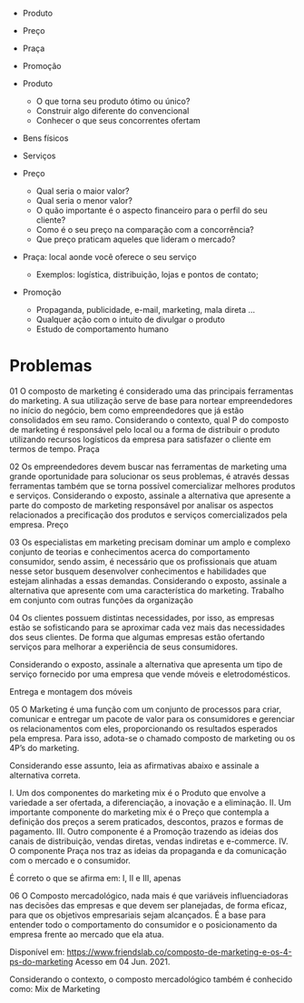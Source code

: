
- Produto
- Preço
- Praça
- Promoção

- Produto
	- O que torna seu produto ótimo ou único?
	- Construir algo diferente do convencional
	- Conhecer o que seus concorrentes ofertam

- Bens físicos
- Serviços

- Preço
	- Qual seria o maior valor?
	- Qual seria o menor valor?
	- O quão importante é o aspecto financeiro para o perfil do seu cliente?
	- Como é o seu preço na comparação com a concorrência?
	- Que preço praticam aqueles que lideram o mercado?

- Praça: local aonde você oferece o seu serviço
	- Exemplos: logística, distribuição, lojas e pontos de contato;

- Promoção
	- Propaganda, publicidade, e-mail, marketing, mala direta ...
	- Qualquer ação com o intuito de divulgar o produto
	- Estudo de comportamento humano

# Problemas
01
​O composto de marketing é considerado uma das principais ferramentas do marketing. A sua utilização serve de base para nortear empreendedores no início do negócio, bem como empreendedores que já estão consolidados em seu ramo. Considerando o contexto, qual P do composto de marketing é responsável pelo local ou a forma de distribuir o produto utilizando recursos logísticos da empresa para satisfazer o cliente em termos de tempo.
Praça

02
Os empreendedores devem buscar nas ferramentas de marketing uma grande oportunidade para solucionar os seus problemas, é através dessas ferramentas também que se torna possível comercializar melhores produtos e serviços. Considerando o exposto, assinale a alternativa que apresente a parte do composto de marketing responsável por analisar os aspectos relacionados a precificação dos produtos e serviços comercializados pela empresa.
Preço

03
​Os especialistas em marketing precisam dominar um amplo e complexo conjunto de teorias e conhecimentos acerca do comportamento consumidor, sendo assim, é necessário que os profissionais que atuam nesse setor busquem desenvolver conhecimentos e habilidades que estejam alinhadas a essas demandas. Considerando o exposto, assinale a alternativa que apresente com uma característica do marketing.
Trabalho em conjunto com outras funções da organização

04
Os clientes possuem distintas necessidades, por isso, as empresas estão se sofisticando para se aproximar cada vez mais das necessidades dos seus clientes. De forma que algumas empresas estão ofertando serviços para melhorar a experiência de seus consumidores.

Considerando o exposto, assinale a alternativa que apresenta um tipo de serviço fornecido por uma empresa que vende móveis e eletrodomésticos.

Entrega e montagem dos móveis

05
O Marketing é uma função com um conjunto de processos para criar, comunicar e entregar um pacote de valor para os consumidores e gerenciar os relacionamentos com eles, proporcionando os resultados esperados pela empresa. Para isso, adota-se o chamado composto de marketing ou os 4P’s do marketing.

Considerando esse assunto, leia as afirmativas abaixo e assinale a alternativa correta.

I. Um dos componentes do marketing mix é o Produto que envolve a variedade a ser ofertada, a diferenciação, a inovação e a eliminação.
II. Um importante componente do marketing mix é o Preço que contempla a definição dos preços a serem praticados, descontos, prazos e formas de pagamento.
III. Outro componente é a Promoção trazendo as ideias dos canais de distribuição, vendas diretas, vendas indiretas e e-commerce.
IV. O componente Praça nos traz as ideias da propaganda e da comunicação com o mercado e o consumidor.

É correto o que se afirma em:
I, II e III, apenas

06
O Composto mercadológico, nada mais é que variáveis influenciadoras nas decisões das empresas e que devem ser planejadas, de forma eficaz, para que os objetivos empresariais sejam alcançados. É a base para entender todo o comportamento do consumidor e o posicionamento da empresa frente ao mercado que ela atua.

Disponível em: https://www.friendslab.co/composto-de-marketing-e-os-4-ps-do-marketing Acesso em 04 Jun. 2021.

Considerando o contexto, o composto mercadológico também é conhecido como:
Mix de Marketing